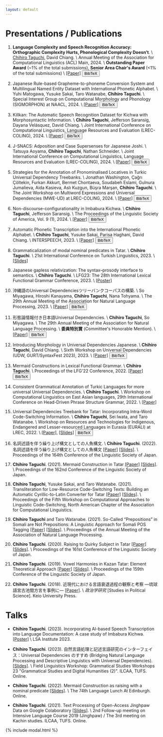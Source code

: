 ```yaml
---
layout: default
---
```


# Presentations / Publications
1. **Language Complexity and Speech Recognition Accuracy: Orthographic Complexity Hurts, Phonological Complexity Doesn’t**. \\
<ins>Chihiro Taguchi</ins>, David Chiang. \\
Annual Meeting of the Association for Computational Linguistics (ACL) Main, 2024. \\
**Outstanding Paper Award** (~1% of the total submissions), **Senior Area Chair's Award** (<1% of the total submissions) \\
[[Paper]](https://arxiv.org/abs/2406.09202) <button class="bibtex-button" onclick="showBibtex('taguchi_chiang_2024_language')">BibTeX</button>

1. Japanese Rule-based Grapheme-to-phoneme Conversion System and Multilingual Named Entity Dataset with International Phonetic Alphabet. \\
Yuhi Matogawa, Yusuke Sakai, Taro Watanabe, **Chihiro Taguchi**. \\
Special Interest Group on Computational Morphology and Phonology (SIGMORPHON) at NAACL, 2024. \\
[[Paper]](https://aclanthology.org/2024.sigmorphon-1.9) <button class="bibtex-button" onclick="showBibtex('matogawa_etal_2024_japanese')">BibTeX</button>

1. Killkan: The Automatic Speech Recognition Dataset for Kichwa with Morphosyntactic Information. \\
**Chihiro Taguchi**, Jefferson Saransig, Dayana Velásquez, David Chiang. \\
Joint International Conference on Computational Linguistics, Language Resources and Evaluation (LREC-COLING), 2024. \\
[[Paper]](https://aclanthology.org/2024.lrec-main.852) <button class="bibtex-button" onclick="showBibtex('taguchi_etal_2024_killkan')">BibTeX</button>

1. J-SNACS: Adposition and Case Supersenses for Japanese Joshi. \\
Tatsuya Aoyama, **Chihiro Taguchi**, Nathan Schneider. \\
Joint International Conference on Computational Linguistics, Language Resources and Evaluation (LREC-COLING), 2024. \\
[[Paper]](https://aclanthology.org/2024.lrec-main.839) <button class="bibtex-button" onclick="showBibtex('aoyama_etal_2024_jsnacs')">BibTeX</button>

1. Strategies for the Annotation of Pronominalised Locatives in Turkic Universal Dependency Treebanks. \\
Jonathan Washington, Çağrı Çöltekin, Furkan Akkurt, Bermet Chontaeva, Soudabeh Eslami, Gulnura Jumalieva, Aida Kasieva, Aslı Kuzgun, Büşra Marşan, **Chihiro Taguchi**. \\
The Joint Workshop on Multiword Expressions and Universal Dependencies (MWE-UD) at LREC-COLING, 2024. \\
[[Paper]](https://aclanthology.org/2024.mwe-1.25) <button class="bibtex-button" onclick="showBibtex('washington_etal_2024_strategies')">BibTeX</button>

1. Non-discourse-configurationality in Imbabura Kichwa. \\
**Chihiro Taguchi**, Jefferson Saransig. \\
The Proceedings of the Linguistic Society of America, Vol. 9 (1), 2024. \\
[[Paper]](https://journals.linguisticsociety.org/proceedings/index.php/PLSA/article/view/5687) <button class="bibtex-button" onclick="showBibtex('taguchi_saransig_2024_non')">BibTeX</button>

1. Automatic Phonetic Transcription into the International Phonetic Alphabet. \\
**Chihiro Taguchi**, Yusuke Sakai, Parisa Haghani, David Chiang. \\
INTERSPEECH, 2023. \\
[[Paper]](https://arxiv.org/abs/2308.03917) <button class="bibtex-button" onclick="showBibtex('taguchi_etal_2023_universal')">BibTeX</button>

1. Grammaticalization of modal nominal predicates in Tatar. \\
**Chihiro Taguchi**. \\
21st International Conference on Turkish Linguistics, 2023. \\
[[Slides]](./assets/pdf/ICTL_Tatar_modal_nominal_predicate.pdf)

1. Japanese gapless relativization: The syntax–prosody interface to semantics. \\
**Chihiro Taguchi**. \\
LFG23: The 28th International Lexical Functional Grammar Conference, 2023. \\
[[Poster]](./assets/pdf/LFG23_Poster.pdf)

1. 沖縄語のUniversal Dependenciesツリーバンクコーパスの構築. \\
So Miyagawa, Hiroshi Kanayama, **Chihiro Taguchi**, Nana Tohyama. \\
The 29th Annual Meeting of the Association for Natural Language Processing, 2023. \\
[[Paper]](https://www.anlp.jp/proceedings/annual_meeting/2023/pdf_dir/P3-8.pdf) <button class="bibtex-button" onclick="showBibtex('miyagawa_etal_2023_okinawago')">BibTeX</button>

1. 形態論情報付き日本語Universal Dependencies. \\
**Chihiro Taguchi**, So Miyagawa. \\
The 29th Annual Meeting of the Association for Natural Language Processing. \\
**委員特別賞** (Committee's Honorable Mention). \\
[[Paper]](https://www.anlp.jp/proceedings/annual_meeting/2023/pdf_dir/P3-6.pdf) <button class="bibtex-button" onclick="showBibtex('taguchi_miyagawa_2023_keitairon')">BibTeX</button>

1. Introducing Morphology in Universal Dependencies Japanese. \\
**Chihiro Taguchi**, David Chiang. \\
Sixth Workshop on Universal Dependencies (UDW, GURT/SyntaxFest 2023), 2023. \\
[[Paper]](https://aclanthology.org/2023.udw-1.8/) <button class="bibtex-button" onclick="showBibtex('taguchi_chiang_2023_introducing')">BibTeX</button>

1. Mermaid Constructions in Lexical Functional Grammar. \\
**Chihiro Taguchi**. \\
Proceedings of the LFG'22 Conference, 2022.
[[Paper]](https://ojs.ub.uni-konstanz.de/lfg/index.php/main/article/view/19) <button class="bibtex-button" onclick="showBibtex('taguchi_2022_mermaid')">BibTeX</button>

1. Consistent Grammatical Annotation of Turkic Languages for more universal Universal Dependencies. \\
**Chihiro Taguchi**. \\
Workshop on Computational Linguistics on East Asian languages, 29th International Conference on Head-Driven Phrase Structure Grammar, 2022. \\
[[Paper]](https://hpsg2022.github.io/abstracts/Taguchi.pdf) 

1. Universal Dependencies Treebank for Tatar: Incorporating Intra-Word Code-Switching Information. \\
**Chihiro Taguchi**, Sei Iwata, and Taro Watanabe. \\
Workshop on Resources and Technologies for Indigenous, Endangered and Lesser-resourced Languages in Eurasia (EURALI) at LREC, 2022. \\
[[Paper]](./assets/pdf/LREC2022.pdf), [[Slides]](./assets/pdf/20_EURALI_2022.pdf) <button class="bibtex-button" onclick="showBibtex('taguchi_etal_2022_universal')">BibTeX</button>

1.  名詞述語を伴う繰り上げ構文としての人魚構文. \\
**Chihiro Taguchi**. (2022). 名詞述語を伴う繰り上げ構文としての人魚構文 [[Paper]](./assets/pdf/LSJ164_Paper.pdf) [[Slides]](./assets/pdf/LSJ164_Slides_final.pdf). \\
Proceedings of the 164th Conference of the Linguistic Society of Japan.

1. **Chihiro Taguchi**. (2021). Mermaid Construction in Tatar [[Paper]](./assets/pdf/LSJ162_Paper.pdf) [[Slides]](./assets/pdf/LSJ162_Slides.pdf). \\
Proceedings of the 162nd Conference of the Linguistic Society of Japan.

1. **Chihiro Taguchi**, Yusuke Sakai, and Taro Watanabe. (2021). Transliteration for Low-Resource Code-Switching Texts: Building an Automatic Cyrillic-to-Latin Converter for Tatar [[Paper]](./assets/pdf/CALCS_CR.pdf) [[Slides]](./assets/pdf/CALCS_Slides.pdf). \\
Proceedings of the Fifth Workshop on Computational Approaches to Linguistic Code-Switching, North American Chapter of the Association for Computational Linguistics.

1. **Chihiro Taguchi** and Taro Watanabe. (2021). So-Called “Prepositions” in Somali are Not Prepositions: A Linguistic Approach for Somali POS Tagging [[Paper]](./pdf/ANLP2021final.pdf) [[Slides]](./assets/pdf/ANLP2021_Slides.pdf). \\
Proceedings of the Annual Meeting of the Association of Natural Language Processing.

1. **Chihiro Taguchi**. (2020). Raising to Quirky Subject in Tatar [[Paper]](./assets/pdf/A-2_161.pdf) [[Slides]](./assets/pdf/LSJ161_Slides.pdf). \\
Proceedings of the 161st Conference of the Linguistic Society of Japan.

1. **Chihiro Taguchi**. (2019). Vowel Harmonies in Kazan Tatar: Element Theoretical Approach [[Paper]](./assets/pdf/C-7_159.pdf) [[Slides]](./assets/pdf/LSJ159_Slides.pdf). \\
Proceedings of the 159th Conference of the Linguistic Society of Japan.

1. **Chihiro Taguchi**. (2018). 近現代における言語衰退過程の観察と考察 —琉球語宮古池間方言を事例に— [[Paper]](./assets/pdf/Seijigakukenkyu_Miyako.pdf). \\
*政治学研究* [Studies in Political Science]. Keio University Press.

# Talks
- **Chihiro Taguchi**. (2023). Incorporating AI-based Speech Transcription into Language Documentation: A case study of Imbabura Kichwa. [[Poster]](./assets/pdf/LSA_Institute2023_poster.pdf) \\
LSA Institute 2023.

- **Chihiro Taguchi**. (2023). 自然言語処理と記述言語研究のインターフェイス：Universal Dependencies のすすめ (Bridging Natural Language Processing and Descriptive Linguistics with Universal Dependencies). [[Slides]](./assets/pdf/UD_langdoc.pdf). \\
Field Linguistics Workshop: Grammatical Studies Workshops 23 "Grammatical Studies and Digital Humanities (2)". ILCAA, TUFS. Online. 

- **Chihiro Taguchi**. (2022). Mermaid Construction as raising with a nominal predicate [[Slides]](./assets/pdf/Edinburgh_Language_Lunch_Taguchi.pdf). \\
The 74th Language Lunch At Edinburgh. Online.

- **Chihiro Taguchi**. (2021). Text Processing of Open-Access Jinghpaw Data on Google Colaboratory [[Slides]](./assets/pdf/Jinghpaw_followup_Taguchi.pdf). \\
2nd Follow-up meeting on Intensive Language Course 2019 (Jinghpaw) / The 3rd meeting on Kachin studies. ILCAA, TUFS. Online.

<!-- Include the modal structure from _includes/modal.html -->
{% include modal.html %}

<!-- Link the external CSS file -->
<link rel="stylesheet" type="text/css" href="assets/css/styles.css">

<!-- Link the external JavaScript file -->
<script src="assets/js/scripts.js"></script>